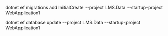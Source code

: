 dotnet ef migrations add InitialCreate --project LMS.Data --startup-project WebApplication1

dotnet ef database update --project LMS.Data --startup-project WebApplication1  